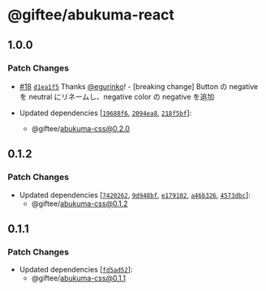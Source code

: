 # @giftee/abukuma-react

## 1.0.0

### Patch Changes

- [#18](https://github.com/giftee/design-system/pull/18) [`d1ea1f5`](https://github.com/giftee/design-system/commit/d1ea1f573bae469a003e2beb3511a65833fb457e) Thanks [@egurinko](https://github.com/egurinko)! - [breaking change] Button の negative を neutral にリネームし、negative color の negative を追加

- Updated dependencies [[`19688f6`](https://github.com/giftee/design-system/commit/19688f617aa188b7ab1b26376c4c92072fe80197), [`2094ea8`](https://github.com/giftee/design-system/commit/2094ea8b4763a78120ddd8d8bcc2f32929df30f2), [`218f5bf`](https://github.com/giftee/design-system/commit/218f5bfe43460f514b3f2e46d12c9d739f4f0636)]:
  - @giftee/abukuma-css@0.2.0

## 0.1.2

### Patch Changes

- Updated dependencies [[`7420262`](https://github.com/giftee/design-system/commit/74202623aff9ee0f349f11b895c3570fc910e8f2), [`9d948bf`](https://github.com/giftee/design-system/commit/9d948bff6bdee49fc0d0ab6e36001c1f10355425), [`e179102`](https://github.com/giftee/design-system/commit/e179102e096ebcb56acff748a012a5df1506b02e), [`a46b326`](https://github.com/giftee/design-system/commit/a46b3265b1a108a704981e6cd73a7de23fed2917), [`4573dbc`](https://github.com/giftee/design-system/commit/4573dbcde9e0b749871038c051074d0d36a2eea1)]:
  - @giftee/abukuma-css@0.1.2

## 0.1.1

### Patch Changes

- Updated dependencies [[`fd5ad52`](https://github.com/giftee/design-system/commit/fd5ad52b49ed85ca65e86ace67815721d586e615)]:
  - @giftee/abukuma-css@0.1.1
